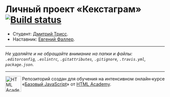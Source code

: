 # Личный проект «Кекстаграм» [![Build status][travis-image]][travis-url]

* Студент: [Дмитрий Трисс](https://up.htmlacademy.ru/javascript/11/user/346695).
* Наставник: [Евгений Фаллер](https://htmlacademy.ru/profile/id505933).

---

_Не удаляйте и не обращайте внимание на папки и файлы:_<br>
_`.editorconfig`, `.eslintrc`, `.gitattributes`, `.gitignore`, `.travis.yml`, `package.json`._

---

<a href="https://htmlacademy.ru/intensive/javascript"><img align="left" width="50" height="50" title="HTML Academy" src="https://up.htmlacademy.ru/static/img/intensive/javascript/logo-for-github.svg"></a>

Репозиторий создан для обучения на интенсивном онлайн‑курсе «[Базовый JavaScript](https://htmlacademy.ru/intensive/javascript)» от [HTML Academy](https://htmlacademy.ru).

[travis-image]: https://travis-ci.org/htmlacademy-javascript/346695-kekstagram.svg?branch=master
[travis-url]: https://travis-ci.org/htmlacademy-javascript/346695-kekstagram
